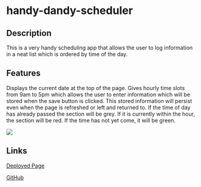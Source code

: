 # handy-dandy-scheduler

## Description

This is a very handy scheduling app that allows the user to log information in a neat list which is ordered by time of the day.


## Features

Displays the current date at the top of the page.
Gives hourly time slots from 9am to 5pm which allows the user to enter information which will be stored when the save button is clicked.
This stored information will persist even when the page is refreshed or left and returned to.
If the time of day has already passed the section will be grey. 
If it is currently within the hour, the section will be red.
If the time has not yet come, it will be green.

<img src="./assets/images/coding.png">

## Links


<a href="https://vilas-izquierdo.github.io/the-coding-quiz/">Deployed Page</a>

<a href="https://github.com/vilas-izquierdo/the-coding-quiz">GitHub</a>